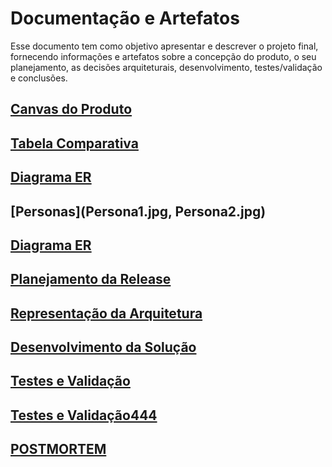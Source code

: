 # Documentação e Artefatos

Esse documento tem como objetivo apresentar e descrever o projeto final, fornecendo informações e artefatos sobre a concepção do produto, o seu planejamento, as decisões arquiteturais, desenvolvimento, testes/validação e conclusões.

## [Canvas do Produto](Canvas.jpg)

## [Tabela Comparativa](TabelaComparativa.jpg)

## [Diagrama ER](Diagrama.png)

## [Personas](Persona1.jpg, Persona2.jpg)

## [Diagrama ER](Diagrama.png)

## [Planejamento da Release](planejamento-da-release.md)

## [Representação da Arquitetura](Diagrama.png) 

## [Desenvolvimento da Solução](desenvolvimento-da-solucao.md)

## [Testes e Validação](testes.md)

## [Testes e Validação444](testes.md)

## [POSTMORTEM](postmortem.md)



